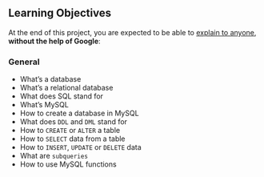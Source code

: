 ## Learning Objectives

At the end of this project, you are expected to be able to [explain to anyone](https://intranet.hbtn.io/rltoken/6bUOgrGi5Yd_I65Jp9bAfg), **without the help of Google**:

### General

- What’s a database
- What’s a relational database
- What does SQL stand for
- What’s MySQL
- How to create a database in MySQL
- What does `DDL` and `DML` stand for
- How to `CREATE` or `ALTER` a table
- How to `SELECT` data from a table
- How to `INSERT`, `UPDATE` or `DELETE` data
- What are `subqueries`
- How to use MySQL functions